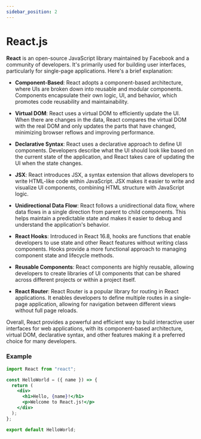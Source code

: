 ```yaml
---
sidebar_position: 2
---
```


# React.js

**React** is an open-source JavaScript library maintained by Facebook and a community of developers. It's primarily used for building user interfaces, particularly for single-page applications. Here's a brief explanation:

- **Component-Based**: React adopts a component-based architecture, where UIs are broken down into reusable and modular components. Components encapsulate their own logic, UI, and behavior, which promotes code reusability and maintainability.

- **Virtual DOM**: React uses a virtual DOM to efficiently update the UI. When there are changes in the data, React compares the virtual DOM with the real DOM and only updates the parts that have changed, minimizing browser reflows and improving performance.

- **Declarative Syntax**: React uses a declarative approach to define UI components. Developers describe what the UI should look like based on the current state of the application, and React takes care of updating the UI when the state changes.

- **JSX**: React introduces JSX, a syntax extension that allows developers to write HTML-like code within JavaScript. JSX makes it easier to write and visualize UI components, combining HTML structure with JavaScript logic.

- **Unidirectional Data Flow**: React follows a unidirectional data flow, where data flows in a single direction from parent to child components. This helps maintain a predictable state and makes it easier to debug and understand the application's behavior.

- **React Hooks**: Introduced in React 16.8, hooks are functions that enable developers to use state and other React features without writing class components. Hooks provide a more functional approach to managing component state and lifecycle methods.

- **Reusable Components**: React components are highly reusable, allowing developers to create libraries of UI components that can be shared across different projects or within a project itself.

- **React Router**: React Router is a popular library for routing in React applications. It enables developers to define multiple routes in a single-page application, allowing for navigation between different views without full page reloads.

Overall, React provides a powerful and efficient way to build interactive user interfaces for web applications, with its component-based architecture, virtual DOM, declarative syntax, and other features making it a preferred choice for many developers.

### Example

```jsx
import React from "react";

const HelloWorld = ({ name }) => {
  return (
    <div>
      <h1>Hello, {name}!</h1>
      <p>Welcome to React.js!</p>
    </div>
  );
};

export default HelloWorld;
```
